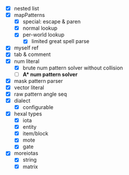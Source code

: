 * [x] nested list
* [x] mapPatterns
    * [x] special: escape & paren
    * [x] normal lookup
    * [x] per-world lookup
        * [x] limited great spell parse
* [x] myself ref
* [x] tab & comment
* [x] num literal
    * [x] brute num pattern solver without collision
    * [ ] **A\* num pattern solver**
* [x] mask pattern parser
* [x] vector literal
* [x] raw pattern angle seq
* [x] dialect
    * [x] configurable
* [x] hexal types
    * [x] iota
    * [x] entity
    * [x] item/block
    * [x] mote
    * [x] gate
* [x] moreiotas
    * [x] string
    * [x] matrix
